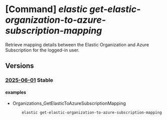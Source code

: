 # [Command] _elastic get-elastic-organization-to-azure-subscription-mapping_

Retrieve mapping details between the Elastic Organization and Azure Subscription for the logged-in user.

## Versions

### [2025-06-01](/Resources/mgmt-plane/L3N1YnNjcmlwdGlvbnMve30vcHJvdmlkZXJzL21pY3Jvc29mdC5lbGFzdGljL2dldGVsYXN0aWNvcmdhbml6YXRpb250b2F6dXJlc3Vic2NyaXB0aW9ubWFwcGluZw==/2025-06-01.xml) **Stable**

<!-- mgmt-plane /subscriptions/{}/providers/microsoft.elastic/getelasticorganizationtoazuresubscriptionmapping 2025-06-01 -->

#### examples

- Organizations_GetElasticToAzureSubscriptionMapping
    ```bash
        elastic get-elastic-organization-to-azure-subscription-mapping
    ```
